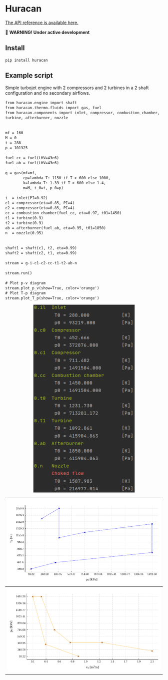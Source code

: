 # Huracan

[The API reference is available here.](https://huracan-docs.github.io/)

:construction: **WARNING! Under active development**

## Install

    pip install huracan
    
## Example script

Simple turbojet engine with 2 compressors and 2 turbines in a 2 shaft configuration and no secondary airflows.

    from huracan.engine import shaft
    from huracan.thermo.fluids import gas, fuel
    from huracan.components import inlet, compressor, combustion_chamber, turbine, afterburner, nozzle
    
    
    mf = 160
    M = 0
    t = 288
    p = 101325
    
    fuel_cc = fuel(LHV=43e6)
    fuel_ab = fuel(LHV=43e6)
    
    g = gas(mf=mf,
            cp=lambda T: 1150 if T > 600 else 1000,
            k=lambda T: 1.33 if T > 600 else 1.4,
            m=M, t_0=t, p_0=p)
    
    i  = inlet(PI=0.92)
    c1 = compressor(eta=0.85, PI=4)
    c2 = compressor(eta=0.85, PI=4)
    cc = combustion_chamber(fuel_cc, eta=0.97, t01=1450)
    t1 = turbine(0.9)
    t2 = turbine(0.9)
    ab = afterburner(fuel_ab, eta=0.95, t01=1850)
    n  = nozzle(0.95)
    
    
    shaft1 = shaft(c1, t2, eta=0.99)
    shaft2 = shaft(c2, t1, eta=0.99)
    
    stream = g-i-c1-c2-cc-t1-t2-ab-n
    
    stream.run()
    
    # Plot p-v diagram
    stream.plot_p_v(show=True, color='orange')
    # Plot T-p diagram
    stream.plot_T_p(show=True, color='orange')

<p align="center">
  <img height=600 src="docs/figures/log.png" />
</p>

| ![alt text](docs/figures/Tp.png "T-p plot") |
| --- |
| ![alt text](docs/figures/pv.png "p-v plot") |
